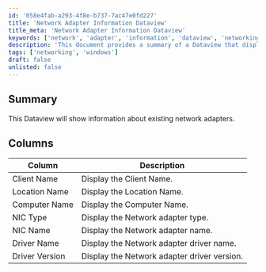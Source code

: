 ```yaml
---
id: '058e4fab-a293-4f8e-b737-7ac47e0fd227'
title: 'Network Adapter Information Dataview'
title_meta: 'Network Adapter Information Dataview'
keywords: ['network', 'adapter', 'information', 'dataview', 'networking']
description: 'This document provides a summary of a Dataview that displays information about existing network adapters, including details such as client name, location name, computer name, NIC type, NIC name, driver name, and driver version.'
tags: ['networking', 'windows']
draft: false
unlisted: false
---
```

## Summary

This Dataview will show information about existing network adapters.

## Columns

| Column          | Description                             |
|-----------------|-----------------------------------------|
| Client Name     | Display the Client Name.                |
| Location Name   | Display the Location Name.              |
| Computer Name   | Display the Computer Name.              |
| NIC Type        | Display the Network adapter type.       |
| NIC Name        | Display the Network adapter name.       |
| Driver Name     | Display the Network adapter driver name.|
| Driver Version  | Display the Network adapter driver version.|












